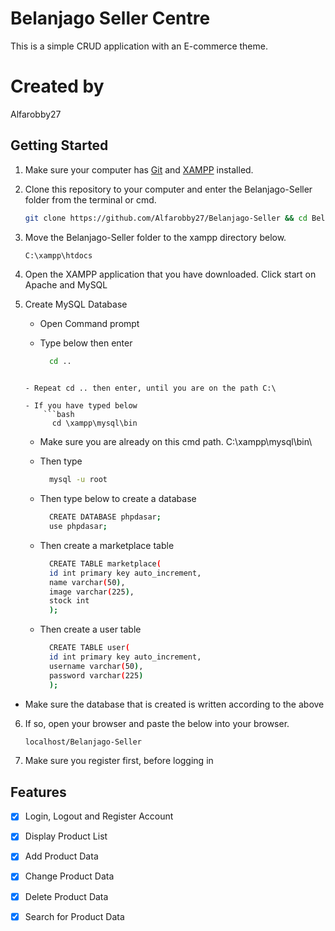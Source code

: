 # **Belanjago Seller Centre**
This is a simple CRUD application with an E-commerce theme.

# **Created by**
Alfarobby27

## Getting Started
1. Make sure your computer has [Git](https://git-scm.com/) and [XAMPP](https://www.apachefriends.org/download.html/) installed.

2. Clone this repository to your computer and enter the Belanjago-Seller folder from the terminal or cmd.
	```bash
	git clone https://github.com/Alfarobby27/Belanjago-Seller && cd Belanjago-Seller
	```

3. Move the Belanjago-Seller folder to the xampp directory below.
	```bash
	C:\xampp\htdocs
	```

4. Open the XAMPP application that you have downloaded. Click start on Apache and MySQL

5.  Create MySQL Database
    - Open Command prompt
      
    - Type below then enter
      	```bash
          cd ..
	```
 
    - Repeat cd .. then enter, until you are on the path C:\
 
    - If you have typed below
        ```bash
          cd \xampp\mysql\bin
	```
    - Make sure you are already on this cmd path.
      C:\\xampp\mysql\bin\
      
    - Then type
       ```bash
         mysql -u root
       ```
       
    - Then type below to create a database
       ```bash
         CREATE DATABASE phpdasar;
         use phpdasar;
       ```
       
    - Then create a marketplace table
       ```bash
         CREATE TABLE marketplace(
         id int primary key auto_increment,
         name varchar(50),
         image varchar(225),
         stock int
         );
       ```
       
    - Then create a user table
       ```bash
         CREATE TABLE user(
         id int primary key auto_increment,
         username varchar(50),
         password varchar(225)
         );
       ```
       
   - Make sure the database that is created is written according to the above


6. If so, open your browser and paste the below into your browser.
	```bash
	localhost/Belanjago-Seller
	```
7. Make sure you register first, before logging in
   
## Features 
- [X] Login, Logout and Register Account
- [x] Display Product List
- [x] Add Product Data
- [x] Change Product Data
- [x] Delete Product Data
- [x] Search for Product Data


